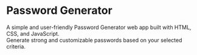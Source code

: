 # Password Generator

A simple and user-friendly Password Generator web app built with HTML, CSS, and JavaScript.  
Generate strong and customizable passwords based on your selected criteria.
